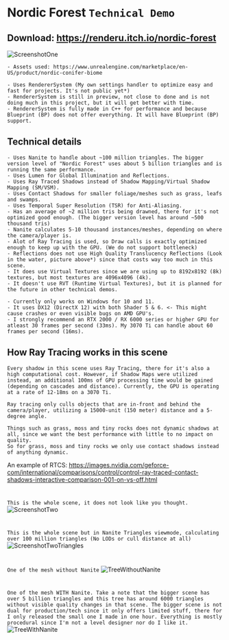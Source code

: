 # Nordic Forest ``Technical Demo``
## Download: https://renderu.itch.io/nordic-forest
![ScreenshotOne](https://user-images.githubusercontent.com/54723076/214756604-83baa711-414c-46c7-bf2f-8775a6fd9d89.png)

````
- Assets used: https://www.unrealengine.com/marketplace/en-US/product/nordic-conifer-biome
````
````
- Uses RendererSystem (My own settings handler to optimize easy and fast for projects. It's not public yet*)
- RendererSystem is still in preview, not close to done and is not doing much in this project, but it will get better with time.
- RendererSystem is fully made in C++ for performance and because Blueprint (BP) does not offer everything. It will have Blueprint (BP) support.
````

## Technical details
```
- Uses Nanite to handle about ~100 million triangles. The bigger version level of "Nordic Forest" uses about 5 billion triangles and is running the same performance. 
- Uses Lumen for Global Illumination and Reflections.
- Uses Ray Traced Shadows instead of Shadow Mapping/Virtual Shadow Mapping (SM/VSM).
- Uses Contact Shadows for smaller foliage/meshes such as grass, leafs and swamps.
- Uses Temporal Super Resolution (TSR) for Anti-Aliasing.
- Has an average of ~2 million tris being drawned, there for it's not optimized good enough. (The bigger version level has around ~500 thousand tris)
- Nanite calculates 5-10 thousand instances/meshes, depending on where the camera/player is.
- Alot of Ray Tracing is used, so Draw calls is exactly optimized enough to keep up with the GPU. (We do not support bottleneck)
- Reflections does not use High Quality Translucency Reflections (Look in the water, picture above*) since that costs way too much in this scene.
- It does use Virtual Textures since we are using up to 8192x8192 (8k) textures, but most textures are 4096x4096 (4k).
- It doesn't use RVT (Runtime Virtual Textures), but it is planned for the future in other technical demos.

- Currently only works on Windows for 10 and 11.
- It uses DX12 (DirectX 12) with both Shader 5 & 6. <- This might cause crashes or even visible bugs on AMD GPU's.
- I strongly recommend an RTX 2000 / RX 6000 series or higher GPU for atleast 30 frames per second (33ms). My 3070 Ti can handle about 60 frames per second (16ms).
````

## How Ray Tracing works in this scene
```
Every shadow in this scene uses Ray Tracing, there for it's also a high computational cost. However, if Shadow Maps were utilized instead, an additional 100ms of GPU processing time would be gained (depending on cascades and distance). Currently, the GPU is operating at a rate of 12-18ms on a 3070 Ti.

Ray tracing only culls objects that are in-front and behind the camera/player, utilizing a 15000-unit (150 meter) distance and a 5-degree angle.

Things such as grass, moss and tiny rocks does not dynamic shadows at all, since we want the best performance with little to no impact on quality.
So for grass, moss and tiny rocks we only use contact shadows instead of anything dynamic.
```
An example of RTCS: https://images.nvidia.com/geforce-com/international/comparisons/control/control-ray-traced-contact-shadows-interactive-comparison-001-on-vs-off.html

#
```This is the whole scene, it does not look like you thought.```
![ScreenshotTwo](https://user-images.githubusercontent.com/54723076/214756654-3586291c-2d96-4ecb-aaf0-f590c5252691.png)
#
```This is the whole scene but in Nanite Triangles viewmode, calculating over 100 million triangles (No LODs or cull distance at all)```
![ScreenshotTwoTriangles](https://user-images.githubusercontent.com/54723076/214756662-bbb120e6-9c69-495c-8a5a-6d98315ac011.png)
#
```One of the mesh without Nanite```
![TreeWithoutNanite](https://user-images.githubusercontent.com/54723076/214756685-5ba27a29-fb2e-4806-9c98-066b04ef8205.png)
#
```One of the mesh WITH Nanite. Take a note that the bigger scene has over 5 billion triangles and this tree has around 6000 triangles without visible quality changes in that scene. The bigger scene is not dual for production/tech since it only offers limited stuff, there for I only released the small one I made in one hour. Everything is mostly procedural since I'm not a level designer nor do I like it.```
![TreeWithNanite](https://user-images.githubusercontent.com/54723076/214756689-15ec9d1b-b90f-40e3-81ae-09abd9fedefa.png)


